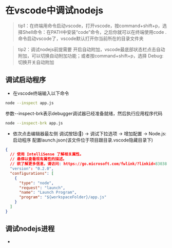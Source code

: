 # 在vscode中调试nodejs

> tip1：在终端用命令启动vscode，打开vscode，按command+shift+p，选择Shell命令：在PATH中安装“code”命令，之后你就可以在终端使用code .命令启动vscode了，vscode默认打开你当前所在的目录文件夹  

> tip2：调试nodejs前提需要 开启自动附加，vscode最底部状态栏点击自动附加，可以切换自动附加功能；或者按command+shift+p，选择 Debug:切换开关自动附加

## 调试启动程序
- 在vscode终端输入以下命令
```bash
node --inspect app.js
```
参数--inspect-brk表示debugger调试器已经准备就绪，然后执行应用程序代码
```bash
node --inspect-brk app.js
```
- 依次点击编辑器最左侧 调试按钮(🐜) -> 调试下拉选项 -> 增加配置 -> Node.js:启动程序 配置launch.json(该文件位于项目跟目录.vscode隐藏目录下)
```json
{
  // 使用 IntelliSense 了解相关属性。 
  // 悬停以查看现有属性的描述。
  // 欲了解更多信息，请访问: https://go.microsoft.com/fwlink/?linkid=830387
  "version": "0.2.0",
  "configurations": [
    {
      "type": "node",
      "request": "launch",
      "name": "Launch Program",
      "program": "${workspaceFolder}/app.js"
    }
  ]
}
```

## 调试nodejs进程
- 




























